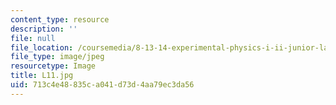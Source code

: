 ```yaml
---
content_type: resource
description: ''
file: null
file_location: /coursemedia/8-13-14-experimental-physics-i-ii-junior-lab-fall-2016-spring-2017/713c4e48835ca041d73d4aa79ec3da56_L11.jpg
file_type: image/jpeg
resourcetype: Image
title: L11.jpg
uid: 713c4e48-835c-a041-d73d-4aa79ec3da56
---
```

